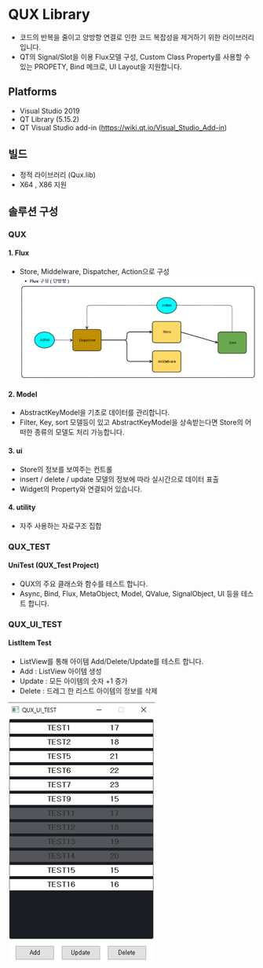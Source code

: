 # QUX Library
- 코드의 반복을 줄이고 양방향 연결로 인한 코드 복잡성을 제거하기 위한 라이브러리입니다.
- QT의 Signal/Slot을 이용 Flux모델 구성, Custom Class Property를 사용할 수 있는 PROPETY, Bind 메크로, 
  UI Layout을 지원합니다. 


## Platforms
- Visual Studio 2019
- QT Library (5.15.2)
- QT Visual Studio add-in (https://wiki.qt.io/Visual_Studio_Add-in)

## 빌드 
- 정적 라이브러리 (Qux.lib)
- X64 , X86 지원 


## 솔루션 구성

### QUX
#### 1. Flux
- Store, Middelware, Dispatcher, Action으로 구성
  ![screeshot](./Images/screenshot.png) 

#### 2. Model 
- AbstractKeyModel을 기초로 데이터를 관리합니다. 
- Filter, Key, sort 모델등이 있고 AbstractKeyModel을 상속받는다면 Store의 어떠한 종류의 모델도 처리 가능합니다. 

#### 3. ui
- Store의 정보를 보여주는 컨트롤 
- insert / delete / update 모델의 정보에 따라 실시간으로 데이터 표출 
- Widget의 Property와 연결되어 있습니다. 

#### 4. utility
- 자주 사용하는 자료구조 집합




### QUX_TEST
#### UniTest (QUX_Test Project)
- QUX의 주요 클래스와 함수를 테스트 합니다. 
- Async, Bind, Flux, MetaObject, Model, QValue, SignalObject, UI 등을 테스트 합니다. 





### QUX_UI_TEST
#### ListItem Test  
- ListView를 통해 아이템 Add/Delete/Update를 테스트 합니다.
- Add : ListView 아이템 생성
- Update : 모든 아이템의 숫자 +1 증가
- Delete : 드레그 한 리스트 아이템의 정보를 삭제

![screeshot](./Images/uitest_screenshot.png) 






